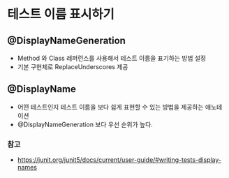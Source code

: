 # 테스트 이름 표시하기
## @DisplayNameGeneration
- Method 와 Class 레퍼런스를 사용해서 테스트 이름을 표기하는 방법 설정
- 기본 구현체로 ReplaceUnderscores 제공

## @DisplayName
- 어떤 테스트인지 테스트 이름을 보다 쉽게 표현할 수 있는 방법을 제공하는 애노테이션
- @DisplayNameGeneration 보다 우선 순위가 높다.

### 참고
- https://junit.org/junit5/docs/current/user-guide/#writing-tests-display-names